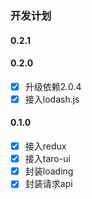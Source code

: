 ### 开发计划

#### 0.2.1

#### 0.2.0
- [x] 升级依赖2.0.4
- [x] 接入lodash.js

#### 0.1.0
- [x] 接入redux
- [x] 接入taro-ui
- [x] 封装loading
- [x] 封装请求api
